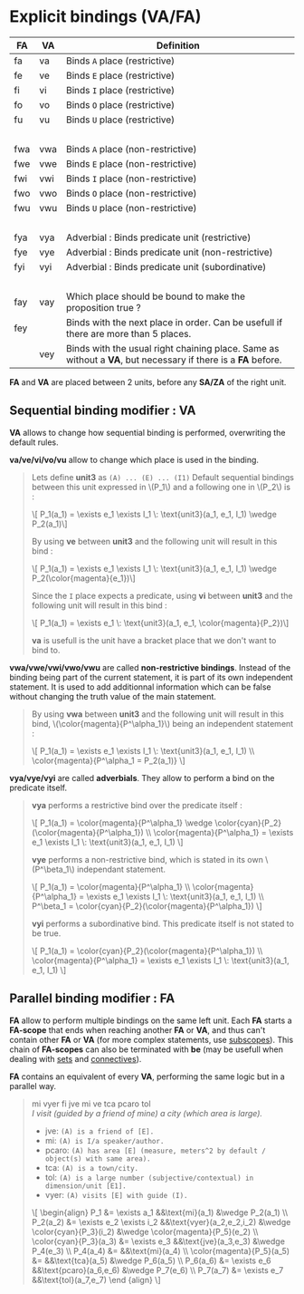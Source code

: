 # Explicit bindings (VA/FA)

| FA     | VA  | Definition                                                                                                      |
| ------ | --- | --------------------------------------------------------------------------------------------------------------- |
| fa     | va  | Binds `A` place (restrictive)                                                                                   |
| fe     | ve  | Binds `E` place (restrictive)                                                                                   |
| fi     | vi  | Binds `I` place (restrictive)                                                                                   |
| fo     | vo  | Binds `O` place (restrictive)                                                                                   |
| fu     | vu  | Binds `U` place (restrictive)                                                                                   |
| &nbsp; |     |                                                                                                                 |
| fwa    | vwa | Binds `A` place (non-restrictive)                                                                               |
| fwe    | vwe | Binds `E` place (non-restrictive)                                                                               |
| fwi    | vwi | Binds `I` place (non-restrictive)                                                                               |
| fwo    | vwo | Binds `O` place (non-restrictive)                                                                               |
| fwu    | vwu | Binds `U` place (non-restrictive)                                                                               |
| &nbsp; |     |                                                                                                                 |
| fya    | vya | Adverbial : Binds predicate unit (restrictive)                                                                  |
| fye    | vye | Adverbial : Binds predicate unit (non-restrictive)                                                              |
| fyi    | vyi | Adverbial : Binds predicate unit (subordinative)                                                                |
| &nbsp; |     |                                                                                                                 |
| fay    | vay | Which place should be bound to make the proposition true ?                                                      |
| fey    |     | Binds with the next place in order. Can be usefull if there are more than 5 places.                             |
|        | vey | Binds with the usual right chaining place. Same as without a **VA**, but necessary if there is a **FA** before. |

**FA** and **VA** are placed between 2 units, before any **SA/ZA** of the right
unit.

## Sequential binding modifier : VA

**VA** allows to change how sequential binding is performed, overwriting the
default rules.

**va/ve/vi/vo/vu** allow to change which place is used in the binding.

> Lets define **unit3** as `(A) ... (E) ... (I1)`
> Default sequential bindings between this unit expressed in \\(P_1\\) and
> a following one in \\(P_2\\) is :
>
> \\[ P_1(a_1) = \exists e_1 \exists I_1 \\: \text{unit3}(a_1, e_1, I_1) \wedge P_2(a_1)\\]
>
> By using **ve** between **unit3** and the following unit will result in this
> bind :
>
> \\[ P_1(a_1) = \exists e_1 \exists I_1 \\: \text{unit3}(a_1, e_1, I_1) \wedge P_2(\color{magenta}{e_1})\\]
>
> Since the `I` place expects a predicate, using **vi** between **unit3** and
> the following unit will result in this bind :
> 
> \\[ P_1(a_1) = \exists e_1 \\: \text{unit3}(a_1, e_1, \color{magenta}{P_2})\\]
>
> **va** is usefull is the unit have a bracket place that we don't want to bind
> to.

**vwa/vwe/vwi/vwo/vwu** are called **non-restrictive bindings**. Instead
of the binding being part of the current statement, it is part of its own
independent statement. It is used to add additionnal information which can be
false without changing the truth value of the main statement.

> By using **vwa** between **unit3** and the following unit will result in this
> bind, \\(\color{magenta}{P^\alpha_1}\\) being an independent statement :
>
> \\[
> P_1(a_1) = \exists e_1 \exists I_1 \\: \text{unit3}(a_1, e_1, I_1) \\\\
> \color{magenta}{P^\alpha_1 = P_2(a_1)}
> \\]

**vya/vye/vyi** are called **adverbials**. They allow to perform a bind on the
predicate itself.

> **vya** performs a restrictive bind over the predicate itself :
> 
> \\[
> P_1(a_1) = \color{magenta}{P^\alpha_1} \wedge \color{cyan}{P_2}(\color{magenta}{P^\alpha_1}) \\\\
> \color{magenta}{P^\alpha_1} = \exists e_1 \exists I_1 \\: \text{unit3}(a_1, e_1, I_1)
> \\]
>
> **vye** performs a non-restrictive bind, which is stated in its own
> \\(P^\beta_1\\) independant statement.
> 
> \\[
> P_1(a_1) = \color{magenta}{P^\alpha_1} \\\\
> \color{magenta}{P^\alpha_1} = \exists e_1 \exists I_1 \\: \text{unit3}(a_1, e_1, I_1) \\\\
> P^\beta_1 = \color{cyan}{P_2}(\color{magenta}{P^\alpha_1})
> \\]
>
> **vyi** performs a subordinative bind. This predicate itself is not stated to
> be true.
> 
> \\[
> P_1(a_1) = \color{cyan}{P_2}(\color{magenta}{P^\alpha_1}) \\\\
> \color{magenta}{P^\alpha_1} = \exists e_1 \exists I_1 \\: \text{unit3}(a_1, e_1, I_1)
> \\]

## Parallel binding modifier : FA

**FA** allow to perform multiple bindings on the same left unit. Each **FA**
starts a **FA-scope** that ends when reaching another **FA** or **VA**, and
thus can't contain other **FA** or **VA** (for more complex statements,
use [subscopes](../struct/PE.md)). This chain of **FA-scopes** can also be
terminated with **be** (may be usefull when dealing with
[sets](../struct/DAY.md) and [connectives](../struct/DA.md)).

**FA** contains an equivalent of every **VA**, performing the same logic but
in a parallel way.

> mi vyer fi jve mi ve tca pcaro tol  
> *I visit (guided by a friend of mine) a city (which area is large).*  
>
> - jve: `(A) is a friend of [E].`
> - mi: `(A) is I/a speaker/author.`
> - pcaro: `(A) has area [E] (measure, meters^2 by default / object(s) with same area).`
> - tca: `(A) is a town/city.`
> - tol: `(A) is a large number (subjective/contextual) in dimension/unit [E1].`
> - vyer: `(A) visits [E] with guide (I).`
>
> \\[
> \begin{align}
> P_1 &= \exists a_1 &&\text{mi}(a_1) &\wedge P_2(a_1) \\\\
> P_2(a_2) &= \exists e_2 \exists i_2 &&\text{vyer}(a_2,e_2,i_2) &\wedge \color{cyan}{P_3}(i_2) &\wedge \color{magenta}{P_5}(e_2) \\\\
> \color{cyan}{P_3}(a_3) &= \exists e_3 &&\text{jve}(a_3,e_3) &\wedge P_4(e_3) \\\\
> P_4(a_4) &= &&\text{mi}(a_4) \\\\
> \color{magenta}{P_5}(a_5) &= &&\text{tca}(a_5) &\wedge P_6(a_5) \\\\
> P_6(a_6) &= \exists e_6 &&\text{pcaro}(a_6,e_6) &\wedge P_7(e_6) \\\\
> P_7(a_7) &= \exists e_7 &&\text{tol}(a_7,e_7)
> \end {align}
> \\]